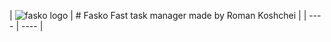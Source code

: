 | ![fasko logo](https://avatars.githubusercontent.com/u/105215824?s=200&v=4) | # Fasko
Fast task manager made by Roman Koshchei |
| ---- | ---- |
